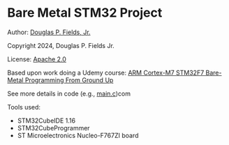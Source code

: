 # Bare Metal STM32 Project

Author: [Douglas P. Fields, Jr.](mailto:symbolics@lisp.engineer)

Copyright 2024, Douglas P. Fields Jr.

License: [Apache 2.0](https://www.apache.org/licenses/LICENSE-2.0.txt)

Based upon work doing a Udemy course:
[ARM Cortex-M7 STM32F7 Bare-Metal Programming From Ground Up](https://www.udemy.com/course/arm-cortex-m7-stm32f7-bare-metal-programming-from-ground-uptm/learn/lecture/26615904#overview)

See more details in code (e.g., [main.c](Src/main.c))com

Tools used:

* STM32CubeIDE 1.16
* STM32CubeProgrammer
* ST Microelectronics Nucleo-F767ZI board
